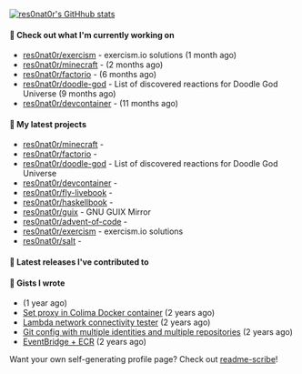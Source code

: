 [![res0nat0r's GitHhub stats](https://github-readme-stats.vercel.app/api?username=res0nat0r&count_private=true&show_icons=true)](https://github.com/anuraghazra/github-readme-stats)

#### 👷 Check out what I'm currently working on

- [res0nat0r/exercism](https://github.com/res0nat0r/exercism) - exercism.io solutions (1 month ago)
- [res0nat0r/minecraft](https://github.com/res0nat0r/minecraft) -  (2 months ago)
- [res0nat0r/factorio](https://github.com/res0nat0r/factorio) -  (6 months ago)
- [res0nat0r/doodle-god](https://github.com/res0nat0r/doodle-god) - List of discovered reactions for Doodle God Universe (9 months ago)
- [res0nat0r/devcontainer](https://github.com/res0nat0r/devcontainer) -  (11 months ago)

#### 🌱 My latest projects

- [res0nat0r/minecraft](https://github.com/res0nat0r/minecraft) - 
- [res0nat0r/factorio](https://github.com/res0nat0r/factorio) - 
- [res0nat0r/doodle-god](https://github.com/res0nat0r/doodle-god) - List of discovered reactions for Doodle God Universe
- [res0nat0r/devcontainer](https://github.com/res0nat0r/devcontainer) - 
- [res0nat0r/fly-livebook](https://github.com/res0nat0r/fly-livebook) - 
- [res0nat0r/haskellbook](https://github.com/res0nat0r/haskellbook) - 
- [res0nat0r/guix](https://github.com/res0nat0r/guix) - GNU GUIX Mirror
- [res0nat0r/advent-of-code](https://github.com/res0nat0r/advent-of-code) - 
- [res0nat0r/exercism](https://github.com/res0nat0r/exercism) - exercism.io solutions
- [res0nat0r/salt](https://github.com/res0nat0r/salt) - 

#### 🔭 Latest releases I've contributed to


#### 📓 Gists I wrote

- [](https://gist.github.com/81ca619a216d5e313af32ea774e3e6c1) (1 year ago)
- [Set proxy in Colima Docker container](https://gist.github.com/e182f23272a331f20b83195156eef83f) (2 years ago)
- [Lambda network connectivity tester](https://gist.github.com/a20f2ae9fb88b4aac3f146e55c6710eb) (2 years ago)
- [Git config with multiple identities and multiple repositories](https://gist.github.com/576d223206ef057cde52ef180f73cedd) (2 years ago)
- [EventBridge &#43; ECR](https://gist.github.com/2199102ab9a297d84bc1976d505c689b) (2 years ago)

Want your own self-generating profile page? Check out [readme-scribe](https://github.com/muesli/readme-scribe)!

